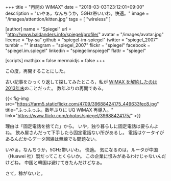 +++
title = "再開の WiMAX"
date = "2018-03-03T23:12:01+09:00"
description = "いやぁ，なんちうか，5GHz帯いいわ。快適。"
image = "/images/attention/kitten.jpg"
tags        = [ "wireless" ]

[author]
  name      = "Spiegel"
  url       = "http://www.baldanders.info/spiegel/profile/"
  avatar    = "/images/avatar.jpg"
  license   = "by-sa"
  github    = "spiegel-im-spiegel"
  twitter   = "spiegel_2007"
  tumblr    = ""
  instagram = "spiegel_2007"
  flickr    = "spiegel"
  facebook  = "spiegel.im.spiegel"
  linkedin  = "spiegelimspiegel"
  flattr    = "spiegel"

[scripts]
  mathjax = false
  mermaidjs = false
+++

この度，再開することにした。

古い記事をひっくり返して探してみたところ，私が [WiMAX を解約したのは2013年末](http://www.baldanders.info/spiegel/log2/000669.shtml "UQ WiMAX 解約しました — Baldanders.info")のことだった。
数年ぶりの再開である。

{{< fig-img src="https://farm5.staticflickr.com/4709/39688424175_449633fec8.jpg" title="ふっふっふ。数年ぶりに UQ WiMAX 再導入。" link="https://www.flickr.com/photos/spiegel/39688424175/" >}}

理由は「固定電話を捨てた」から。
いや，独り暮らしに固定電話は要らんよね。
飲み屋さんだって下手したら固定電話ない所があるし。
電話はケータイがあるんだからデータ回線は無線でも問題ない。

いやぁ，なんちうか，5GHz帯いいわ。
快適。
気になるのは，ルータが中国（Huawei 社）製だってことくらいか。
この企業に恨みがあるわけじゃないんだけどね。
中国と韓国は避けてきたんだけどなぁ。

さて，稼がないと。
